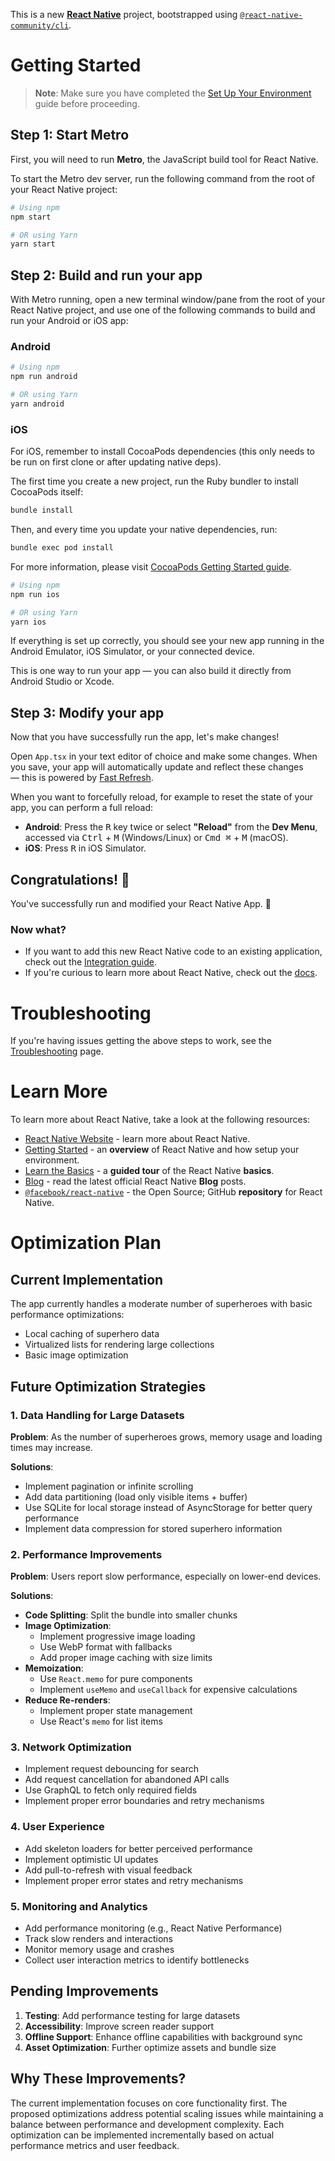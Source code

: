 This is a new [**React Native**](https://reactnative.dev) project, bootstrapped using [`@react-native-community/cli`](https://github.com/react-native-community/cli).

# Getting Started

> **Note**: Make sure you have completed the [Set Up Your Environment](https://reactnative.dev/docs/set-up-your-environment) guide before proceeding.

## Step 1: Start Metro

First, you will need to run **Metro**, the JavaScript build tool for React Native.

To start the Metro dev server, run the following command from the root of your React Native project:

```sh
# Using npm
npm start

# OR using Yarn
yarn start
```

## Step 2: Build and run your app

With Metro running, open a new terminal window/pane from the root of your React Native project, and use one of the following commands to build and run your Android or iOS app:

### Android

```sh
# Using npm
npm run android

# OR using Yarn
yarn android
```

### iOS

For iOS, remember to install CocoaPods dependencies (this only needs to be run on first clone or after updating native deps).

The first time you create a new project, run the Ruby bundler to install CocoaPods itself:

```sh
bundle install
```

Then, and every time you update your native dependencies, run:

```sh
bundle exec pod install
```

For more information, please visit [CocoaPods Getting Started guide](https://guides.cocoapods.org/using/getting-started.html).

```sh
# Using npm
npm run ios

# OR using Yarn
yarn ios
```

If everything is set up correctly, you should see your new app running in the Android Emulator, iOS Simulator, or your connected device.

This is one way to run your app — you can also build it directly from Android Studio or Xcode.

## Step 3: Modify your app

Now that you have successfully run the app, let's make changes!

Open `App.tsx` in your text editor of choice and make some changes. When you save, your app will automatically update and reflect these changes — this is powered by [Fast Refresh](https://reactnative.dev/docs/fast-refresh).

When you want to forcefully reload, for example to reset the state of your app, you can perform a full reload:

- **Android**: Press the <kbd>R</kbd> key twice or select **"Reload"** from the **Dev Menu**, accessed via <kbd>Ctrl</kbd> + <kbd>M</kbd> (Windows/Linux) or <kbd>Cmd ⌘</kbd> + <kbd>M</kbd> (macOS).
- **iOS**: Press <kbd>R</kbd> in iOS Simulator.

## Congratulations! :tada:

You've successfully run and modified your React Native App. :partying_face:

### Now what?

- If you want to add this new React Native code to an existing application, check out the [Integration guide](https://reactnative.dev/docs/integration-with-existing-apps).
- If you're curious to learn more about React Native, check out the [docs](https://reactnative.dev/docs/getting-started).

# Troubleshooting

If you're having issues getting the above steps to work, see the [Troubleshooting](https://reactnative.dev/docs/troubleshooting) page.

# Learn More

To learn more about React Native, take a look at the following resources:

- [React Native Website](https://reactnative.dev) - learn more about React Native.
- [Getting Started](https://reactnative.dev/docs/environment-setup) - an **overview** of React Native and how setup your environment.
- [Learn the Basics](https://reactnative.dev/docs/getting-started) - a **guided tour** of the React Native **basics**.
- [Blog](https://reactnative.dev/blog) - read the latest official React Native **Blog** posts.
- [`@facebook/react-native`](https://github.com/facebook/react-native) - the Open Source; GitHub **repository** for React Native.

# Optimization Plan

## Current Implementation

The app currently handles a moderate number of superheroes with basic performance optimizations:
- Local caching of superhero data
- Virtualized lists for rendering large collections
- Basic image optimization

## Future Optimization Strategies

### 1. Data Handling for Large Datasets
**Problem**: As the number of superheroes grows, memory usage and loading times may increase.

**Solutions**:
- Implement pagination or infinite scrolling
- Add data partitioning (load only visible items + buffer)
- Use SQLite for local storage instead of AsyncStorage for better query performance
- Implement data compression for stored superhero information

### 2. Performance Improvements
**Problem**: Users report slow performance, especially on lower-end devices.

**Solutions**:
- **Code Splitting**: Split the bundle into smaller chunks
- **Image Optimization**:
  - Implement progressive image loading
  - Use WebP format with fallbacks
  - Add proper image caching with size limits
- **Memoization**:
  - Use `React.memo` for pure components
  - Implement `useMemo` and `useCallback` for expensive calculations
- **Reduce Re-renders**:
  - Implement proper state management
  - Use React's `memo` for list items

### 3. Network Optimization
- Implement request debouncing for search
- Add request cancellation for abandoned API calls
- Use GraphQL to fetch only required fields
- Implement proper error boundaries and retry mechanisms

### 4. User Experience
- Add skeleton loaders for better perceived performance
- Implement optimistic UI updates
- Add pull-to-refresh with visual feedback
- Implement proper error states and retry mechanisms

### 5. Monitoring and Analytics
- Add performance monitoring (e.g., React Native Performance)
- Track slow renders and interactions
- Monitor memory usage and crashes
- Collect user interaction metrics to identify bottlenecks

## Pending Improvements
1. **Testing**: Add performance testing for large datasets
2. **Accessibility**: Improve screen reader support
3. **Offline Support**: Enhance offline capabilities with background sync
4. **Asset Optimization**: Further optimize assets and bundle size

## Why These Improvements?
The current implementation focuses on core functionality first. The proposed optimizations address potential scaling issues while maintaining a balance between performance and development complexity. Each optimization can be implemented incrementally based on actual performance metrics and user feedback.

